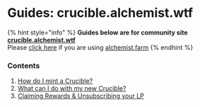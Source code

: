 # Guides: crucible.alchemist.wtf

{% hint style="info" %}
**Guides below are for community site** [**crucible.alchemist.wtf**](https://crucible.alchemist.wtf/)  
Please [click here]() if you are using [alchemist.farm](https://alchemist.farm/)
{% endhint %}

### Contents

1. [How do I mint a Crucible?](how-do-i-mint-a-crucible.md)
2. [What can I do with my new Crucible?](what-can-i-do-with-my-new-crucible.md)
3. [Claiming Rewards & Unsubscribing your LP](claiming-rewards-and-unsubscribing-your-lp.md)

